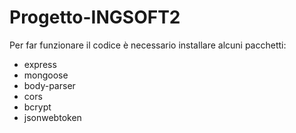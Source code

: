 # Progetto-INGSOFT2

Per far funzionare il codice è necessario installare alcuni pacchetti:
- express
- mongoose
- body-parser
- cors
- bcrypt
- jsonwebtoken
